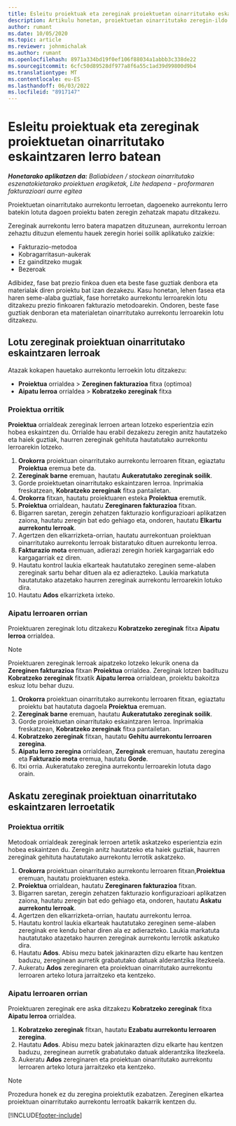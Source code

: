 ```yaml
---
title: Esleitu proiektuak eta zereginak proiektuetan oinarritutako eskaintzaren lerro batean
description: Artikulu honetan, proiektuetan oinarritutako zeregin-ildo bati proiektuak eta zereginak nola esleitu buruzko informazioa ematen da.
author: rumant
ms.date: 10/05/2020
ms.topic: article
ms.reviewer: johnmichalak
ms.author: rumant
ms.openlocfilehash: 8971a334bd19f0ef106f88034a1abbb3c338de22
ms.sourcegitcommit: 6cfc50d89528df977a8f6a55c1ad39d99800d9b4
ms.translationtype: MT
ms.contentlocale: eu-ES
ms.lasthandoff: 06/03/2022
ms.locfileid: "8917147"
---
```

# <a name="map-projects-and-tasks-to-a-project-based-quote-line"></a>Esleitu proiektuak eta zereginak proiektuetan oinarritutako eskaintzaren lerro batean

_**Honetarako aplikatzen da:** Baliabideen / stockean oinarritutako eszenatokietarako proiektuen eragiketak, Lite hedapena - proformaren fakturazioari aurre egitea_

Proiektuetan oinarritutako aurrekontu lerroetan, dagoeneko aurrekontu lerro batekin lotuta dagoen proiektu baten zeregin zehatzak mapatu ditzakezu.

Zereginak aurrekontu lerro batera mapatzen dituzunean, aurrekontu lerroan zehaztu dituzun elementu hauek zeregin horiei soilik aplikatuko zaizkie:

- Fakturazio-metodoa
- Kobragarritasun-aukerak
- Ez gainditzeko mugak
- Bezeroak

Adibidez, fase bat prezio finkoa duen eta beste fase guztiak denbora eta materialak diren proiektu bat izan dezakezu. Kasu honetan, lehen fasea eta haren seme-alaba guztiak, fase horretako aurrekontu lerroarekin lotu ditzakezu prezio finkoaren fakturazio metodoarekin. Ondoren, beste fase guztiak denboran eta materialetan oinarritutako aurrekontu lerroarekin lotu ditzakezu.

## <a name="associate-tasks-to-project-based-quote-lines"></a>Lotu zereginak proiektuan oinarritutako eskaintzaren lerroak

Atazak kokapen hauetako aurrekontu lerroekin lotu ditzakezu:

- **Proiektua** orrialdea > **Zereginen fakturazioa** fitxa (optimoa)
- **Aipatu lerroa** orrialdea > **Kobratzeko zereginak** fitxa 

### <a name="from-the-project-page"></a>Proiektua orritik

**Proiektua** orrialdeak zereginak lerroen artean lotzeko esperientzia ezin hobea eskaintzen du. Orrialde hau erabil dezakezu zeregin anitz hautatzeko eta haiek guztiak, haurren zereginak gehituta hautatutako aurrekontu lerroarekin lotzeko.

1. **Orokorra** proiektuan oinarritutako aurrekontu lerroaren fitxan, egiaztatu **Proiektua** eremua bete da.
2. **Zereginak barne** eremuan, hautatu **Aukeratutako zereginak soilik**.
3. Gorde proiektuetan oinarritutako eskaintzaren lerroa. Inprimakia freskatzean, **Kobratzeko zereginak** fitxa pantailetan.
4. **Orokorra** fitxan, hautatu proiektuaren esteka **Proiektua** eremutik.
5. **Proiektua** orrialdean, hautatu **Zereginaren fakturazioa** fitxan.
6. Bigarren saretan, zeregin zehatzen fakturazio konfigurazioari aplikatzen zaiona, hautatu zeregin bat edo gehiago eta, ondoren, hautatu **Elkartu aurrekontu lerroak**.
7. Agertzen den elkarrizketa-orrian, hautatu aurrekontuan proiektuan oinarritutako aurrekontu lerroak bistaratuko dituen aurrekontu lerroa.
8. **Fakturazio mota** eremuan, adierazi zeregin horiek kargagarriak edo kargagarriak ez diren.
9. Hautatu kontrol laukia elkarteak hautatutako zereginen seme-alaben zereginak sartu behar dituen ala ez adierazteko. Laukia markatuta hautatutako atazetako haurren zereginak aurrekontu lerroarekin lotuko dira.
10. Hautatu **Ados** elkarrizketa ixteko.

### <a name="from-the-quote-line-page"></a>Aipatu lerroaren orrian

Proiektuaren zereginak lotu ditzakezu **Kobratzeko zereginak** fitxa **Aipatu lerroa** orrialdea.

>[!NOTE]
>Proiektuaren zereginak lerroak aipatzeko lotzeko lekurik onena da **Zereginen fakturazioa** fitxan **Proiektua** orrialdea. Zereginak lotzen badituzu **Kobratzeko zereginak** fitxatik **Aipatu lerroa** orrialdean, proiektu bakoitza eskuz lotu behar duzu.

1. **Orokorra** proiektuan oinarritutako aurrekontu lerroaren fitxan, egiaztatu proiektu bat hautatuta dagoela **Proiektua** eremuan.
2. **Zereginak barne** eremuan, hautatu **Aukeratutako zereginak soilik**.
3. Gorde proiektuetan oinarritutako eskaintzaren lerroa. Inprimakia freskatzean, **Kobratzeko zereginak** fitxa pantailetan.
4. **Kobratzeko zereginak** fitxan, hautatu **Gehitu aurrekontu lerroaren zeregina**.
5. **Aipatu lerro zeregina** orrialdean, **Zereginak** eremuan, hautatu zeregina eta **Fakturazio mota** eremua, hautatu **Gorde**. 
6. Itxi orria. Aukeratutako zeregina aurrekontu lerroarekin lotuta dago orain.

## <a name="disassociate-tasks-from-projectbased-quote-lines"></a>Askatu zereginak proiektuan oinarritutako eskaintzaren lerroetatik

### <a name="from-the-project-page"></a>Proiektua orritik

Metodoak orrialdeak zereginak lerroen artetik askatzeko esperientzia ezin hobea eskaintzen du. Zeregin anitz hautatzeko eta haiek guztiak, haurren zereginak gehituta hautatutako aurrekontu lerrotik askatzeko.

1. **Orokorra** proiektuan oinarritutako aurrekontu lerroaren fitxan,**Proiektua** eremuan, hautatu proiektuaren esteka.
2. **Proiektua** orrialdean, hautatu **Zereginaren fakturazioa** fitxan.
3. Bigarren saretan, zeregin zehatzen fakturazio konfigurazioari aplikatzen zaiona, hautatu zeregin bat edo gehiago eta, ondoren, hautatu **Askatu aurrekontu lerroak**.
4. Agertzen den elkarrizketa-orrian, hautatu aurrekontu lerroa.
5. Hautatu kontrol laukia elkarteak hautatutako zereginen seme-alaben zereginak ere kendu behar diren ala ez adierazteko. Laukia markatuta hautatutako atazetako haurren zereginak aurrekontu lerrotik askatuko dira.
6. Hautatu **Ados**. Abisu mezu batek jakinarazten dizu elkarte hau kentzen baduzu, zereginean aurretik grabatutako datuak alderantzika litezkeela. 
7. Aukeratu **Ados** zereginaren eta proiektuan oinarritutako aurrekontu lerroaren arteko lotura jarraitzeko eta kentzeko.

### <a name="from-the-quote-line-page"></a>Aipatu lerroaren orrian

Proiektuaren zereginak ere aska ditzakezu **Kobratzeko zereginak** fitxa **Aipatu lerroa** orrialdea.

1. **Kobratzeko zereginak** fitxan, hautatu **Ezabatu aurrekontu lerroaren zeregina**.
2. Hautatu **Ados**. Abisu mezu batek jakinarazten dizu elkarte hau kentzen baduzu, zereginean aurretik grabatutako datuak alderantzika litezkeela. 
3. Aukeratu **Ados** zereginaren eta proiektuan oinarritutako aurrekontu lerroaren arteko lotura jarraitzeko eta kentzeko.

>[!NOTE]
> Prozedura honek ez du zeregina proiektutik ezabatzen. Zereginen elkartea proiektuan oinarritutako aurrekontu lerroatik bakarrik kentzen du.


[!INCLUDE[footer-include](../../includes/footer-banner.md)]